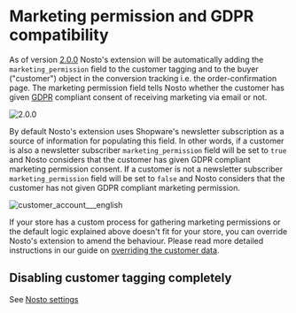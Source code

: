 # Marketing permission and GDPR compatibility

As of version [2.0.0](https://github.com/Nosto/nosto-shopware/releases/tag/2.0.0) Nosto's extension will be automatically adding the `marketing_permission` field to the customer tagging and to the buyer \("customer"\) object in the conversion tracking i.e. the order-confirmation page. The marketing permission field tells Nosto whether the customer has given [GDPR](https://www.eugdpr.org/) compliant consent of receiving marketing via email or not.

![2.0.0](https://img.shields.io/badge/nosto-2.0.0-green.svg)

By default Nosto's extension uses Shopware's newsletter subscription as a source of information for populating this field. In other words, if a customer is also a newsletter subscriber `marketing_permission` field will be set to `true` and Nosto considers that the customer has given GDPR compliant marketing permission consent. If a customer is not a newsletter subscriber `marketing_permission` field will be set to `false` and Nosto considers that the customer has not given GDPR compliant marketing permission.

![customer\_account\_\_\_english](https://user-images.githubusercontent.com/2778820/38422547-d0a19c38-39b3-11e8-9acc-c832fd0be302.png)

If your store has a custom process for gathering marketing permissions or the default logic explained above doesn't fit for your store, you can override Nosto's extension to amend the behaviour. Please read more detailed instructions in our guide on [overriding the customer data](../guides/overriding-or-extending-functionalities/overriding-customer-data.md).

## Disabling customer tagging completely

See [Nosto settings](../configuring.md#customer-tagging)

